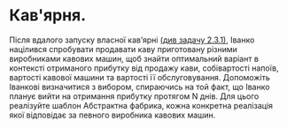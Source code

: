 Кав'ярня.
=======================

Після вдалого запуску власної кав’ярні [(див задачу 2.3.1)](https://github.com/krenevych/design-patterns-java/tree/main/Java/lab02_Factory_Method/task_3_1), 
Іванко націлився спробувати продавати каву приготовану різними
виробниками кавових машин, щоб знайти оптимальний варіант 
в контексті отриманого прибутку від продажу кави, 
собівартості напоїв, вартості кавової машини та вартості її обслуговування.
Допоможіть Іванкові визначитися з вибором, спираючись на той факт,
що Іванко планує вийти на отримання прибутку протягом N днів. 
Для цього реалізуйте шаблон Абстрактна фабрика, кожна конкретна 
реалізація якої відповідає за певного виробника кавових машин.